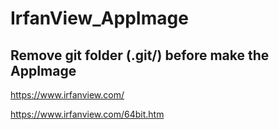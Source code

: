 
# IrfanView_AppImage

## Remove git folder (.git/) before make the AppImage

https://www.irfanview.com/

https://www.irfanview.com/64bit.htm

